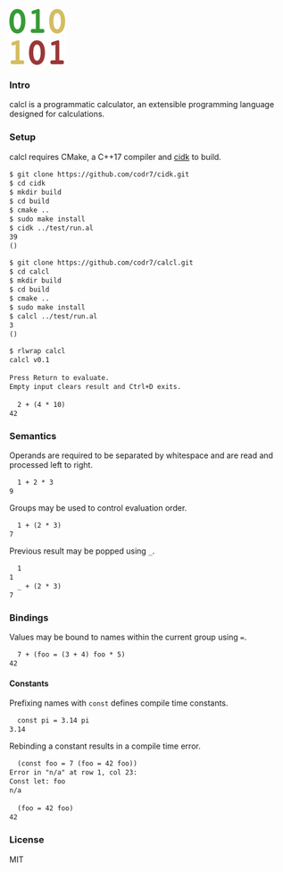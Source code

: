 ![Logo](logo.png)

### Intro
calcl is a programmatic calculator, an extensible programming language designed for calculations.

### Setup
calcl requires CMake, a C++17 compiler and [cidk](https://github.com/codr7/cidk) to build.

```
$ git clone https://github.com/codr7/cidk.git
$ cd cidk
$ mkdir build
$ cd build
$ cmake ..
$ sudo make install
$ cidk ../test/run.al
39
()
```

```
$ git clone https://github.com/codr7/calcl.git
$ cd calcl
$ mkdir build
$ cd build
$ cmake ..
$ sudo make install
$ calcl ../test/run.al
3
()
```

```
$ rlwrap calcl
calcl v0.1

Press Return to evaluate.
Empty input clears result and Ctrl+D exits.

  2 + (4 * 10)
42
```

### Semantics
Operands are required to be separated by whitespace and are read and processed left to right.

```
  1 + 2 * 3
9
```

Groups may be used to control evaluation order.

```
  1 + (2 * 3)
7
```

Previous result may be popped using `_`.

```
  1
1
  _ + (2 * 3)
7
```

### Bindings
Values may be bound to names within the current group using `=`.

```
  7 + (foo = (3 + 4) foo * 5)
42
```

#### Constants
Prefixing names with `const` defines compile time constants.

```
  const pi = 3.14 pi
3.14
```

Rebinding a constant results in a compile time error.

```
  (const foo = 7 (foo = 42 foo))
Error in "n/a" at row 1, col 23:
Const let: foo
n/a

  (foo = 42 foo)
42
```

### License
MIT